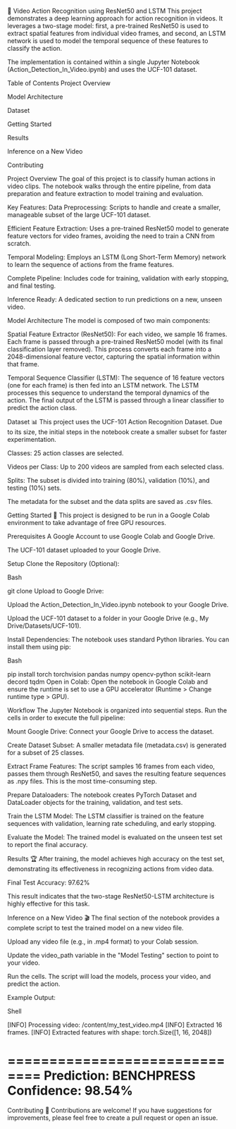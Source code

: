 🎥 Video Action Recognition using ResNet50 and LSTM
This project demonstrates a deep learning approach for action recognition in videos. It leverages a two-stage model: first, a pre-trained ResNet50 is used to extract spatial features from individual video frames, and second, an LSTM network is used to model the temporal sequence of these features to classify the action.

The implementation is contained within a single Jupyter Notebook (Action_Detection_In_Video.ipynb) and uses the UCF-101 dataset.

Table of Contents
Project Overview

Model Architecture

Dataset

Getting Started

Results

Inference on a New Video

Contributing

Project Overview
The goal of this project is to classify human actions in video clips. The notebook walks through the entire pipeline, from data preparation and feature extraction to model training and evaluation.

Key Features:
Data Preprocessing: Scripts to handle and create a smaller, manageable subset of the large UCF-101 dataset.

Efficient Feature Extraction: Uses a pre-trained ResNet50 model to generate feature vectors for video frames, avoiding the need to train a CNN from scratch.

Temporal Modeling: Employs an LSTM (Long Short-Term Memory) network to learn the sequence of actions from the frame features.

Complete Pipeline: Includes code for training, validation with early stopping, and final testing.

Inference Ready: A dedicated section to run predictions on a new, unseen video.

Model Architecture
The model is composed of two main components:

Spatial Feature Extractor (ResNet50): For each video, we sample 16 frames. Each frame is passed through a pre-trained ResNet50 model (with its final classification layer removed). This process converts each frame into a 2048-dimensional feature vector, capturing the spatial information within that frame.

Temporal Sequence Classifier (LSTM): The sequence of 16 feature vectors (one for each frame) is then fed into an LSTM network. The LSTM processes this sequence to understand the temporal dynamics of the action. The final output of the LSTM is passed through a linear classifier to predict the action class.

Dataset 📊
This project uses the UCF-101 Action Recognition Dataset. Due to its size, the initial steps in the notebook create a smaller subset for faster experimentation.

Classes: 25 action classes are selected.

Videos per Class: Up to 200 videos are sampled from each selected class.

Splits: The subset is divided into training (80%), validation (10%), and testing (10%) sets.

The metadata for the subset and the data splits are saved as .csv files.

Getting Started 🚀
This project is designed to be run in a Google Colab environment to take advantage of free GPU resources.

Prerequisites
A Google Account to use Google Colab and Google Drive.

The UCF-101 dataset uploaded to your Google Drive.

Setup
Clone the Repository (Optional):

Bash

git clone <your-repository-url>
Upload to Google Drive:

Upload the Action_Detection_In_Video.ipynb notebook to your Google Drive.

Upload the UCF-101 dataset to a folder in your Google Drive (e.g., My Drive/Datasets/UCF-101).

Install Dependencies: The notebook uses standard Python libraries. You can install them using pip:

Bash

pip install torch torchvision pandas numpy opencv-python scikit-learn decord tqdm
Open in Colab: Open the notebook in Google Colab and ensure the runtime is set to use a GPU accelerator (Runtime > Change runtime type > GPU).

Workflow
The Jupyter Notebook is organized into sequential steps. Run the cells in order to execute the full pipeline:

Mount Google Drive: Connect your Google Drive to access the dataset.

Create Dataset Subset: A smaller metadata file (metadata.csv) is generated for a subset of 25 classes.

Extract Frame Features: The script samples 16 frames from each video, passes them through ResNet50, and saves the resulting feature sequences as .npy files. This is the most time-consuming step.

Prepare Dataloaders: The notebook creates PyTorch Dataset and DataLoader objects for the training, validation, and test sets.

Train the LSTM Model: The LSTM classifier is trained on the feature sequences with validation, learning rate scheduling, and early stopping.

Evaluate the Model: The trained model is evaluated on the unseen test set to report the final accuracy.

Results 🏆
After training, the model achieves high accuracy on the test set, demonstrating its effectiveness in recognizing actions from video data.

Final Test Accuracy: 97.62%

This result indicates that the two-stage ResNet50-LSTM architecture is highly effective for this task.

Inference on a New Video 🎬
The final section of the notebook provides a complete script to test the trained model on a new video file.

Upload any video file (e.g., in .mp4 format) to your Colab session.

Update the video_path variable in the "Model Testing" section to point to your video.

Run the cells. The script will load the models, process your video, and predict the action.

Example Output:

Shell

[INFO] Processing video: /content/my_test_video.mp4
[INFO] Extracted 16 frames.
[INFO] Extracted features with shape: torch.Size([1, 16, 2048])

==============================
Prediction: BENCHPRESS
Confidence: 98.54%
==============================
Contributing 🙏
Contributions are welcome! If you have suggestions for improvements, please feel free to create a pull request or open an issue.
